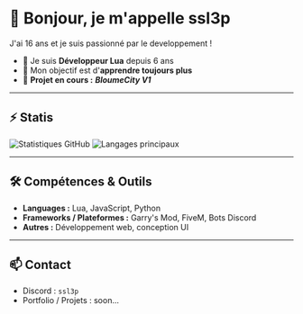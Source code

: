 # 👋 Bonjour, je m'appelle ssl3p

J'ai 16 ans et je suis passionné par le developpement !

* 🔭 Je suis **Développeur Lua** depuis 6 ans
* 🌱 Mon objectif est d'**apprendre toujours plus**
* 🔩 **Projet en cours :** ***BloumeCity V1***

---

## ⚡ Statis

![Statistiques GitHub](https://github-readme-stats.vercel.app/api?username=ssl3p\&show_icons=true\&theme=radical)
![Langages principaux](https://github-readme-stats.vercel.app/api/top-langs/?username=ssl3p\&layout=compact\&theme=radical)

---

## 🛠️ Compétences & Outils

* **Languages :** Lua, JavaScript, Python
* **Frameworks / Plateformes :** Garry's Mod, FiveM, Bots Discord
* **Autres :** Développement web, conception UI

---

## 📫 Contact

* Discord : `ssl3p`
* Portfolio / Projets : soon...

<!---
Sleep est un dépôt ✨ spécial ✨ car son `README.md` (ce fichier) apparaît sur votre profil GitHub.
Vous pouvez cliquer sur le lien Aperçu pour voir vos modifications.
--->
